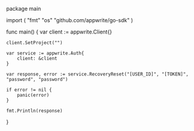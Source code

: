 package main

import (
    "fmt"
    "os"
    "github.com/appwrite/go-sdk"
)

func main() {
    var client := appwrite.Client{}

    client.SetProject("")

    var service := appwrite.Auth{
        client: &client
    }

    var response, error := service.RecoveryReset("[USER_ID]", "[TOKEN]", "password", "password")

    if error != nil {
        panic(error)
    }

    fmt.Println(response)
}